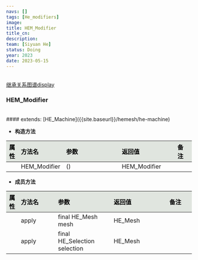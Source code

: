 ```yaml
---
navs: []
tags: [He_modifiers]
image:
title: HEM_Modifier
title_cn:
description: 
team: [Siyuan He]
status: Doing
year: 2023
date: 2023-05-15
---
```

<style>
table th:first-of-type {
width:5%;
}
table th:nth-of-type(2) {
width:20%;
}
table th:nth-of-type(3) {
width:30%;
}
table th:nth-of-type(4) {
width:30%;
}
table th:nth-of-type(5) {
width:8cm;
}
table th {
color: rgba(0,0,0)!important;
font-weight: bold; /*加粗*/
/* text-align: center !important; 内容居中，加上 !important 避免被 Markdown 样式覆盖 */
background: rgba(224,229,223,10)!important; /*背景色*/
}
</style>
            

<br>
<a href="{{site.baseurl}}/display/hemesh" onclick="saveReferrer()">继承关系图谱display</a>
<script>
function saveReferrer() {
  var referrer ='HEM_Modifier';
  localStorage.setItem('referrer', referrer);
}
</script>

<br>

### HEM_Modifier

<br>
#### extends:   [HE_Machine]({{site.baseurl}}/hemesh/he-machine)
<br>


- **构造方法**

| 属性   | 方法名          | 参数   | 返回值          | 备注   |
|:-----|:-------------|:-----|:-------------|:-----|
|      | HEM_Modifier | ()   | HEM_Modifier |      |

- **成员方法**

| 属性   | 方法名   | 参数                           | 返回值     | 备注   |
|:-----|:------|:-----------------------------|:--------|:-----|
|      | apply | final HE_Mesh mesh           | HE_Mesh |      |
|      | apply | final HE_Selection selection | HE_Mesh |      |